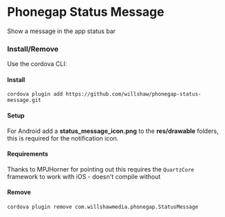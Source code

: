 Phonegap Status Message
======================

Show a message in the app status bar

### Install/Remove

Use the cordova CLI:

#### Install

```cordova plugin add https://github.com/willshaw/phonegap-status-message.git```

#### Setup

For Android add a **status_message_icon.png** to the **res/drawable** folders, this is required for the notification icon.

#### Requirements

Thanks to MPJHorner for pointing out this requires the `QuartzCore` framework to work with iOS - doesn't compile without

#### Remove 

```cordova plugin remove com.willshawmedia.phonegap.StatusMessage```
